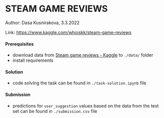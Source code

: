 # STEAM GAME REVIEWS

Author: Dasa Kusnirakova, 3.3.2022

Link: https://www.kaggle.com/whoiskk/steam-game-reviews

#### Prerequisites
- download data from [Steam game reviews - Kaggle](https://www.kaggle.com/whoiskk/steam-game-reviews) to `./data/` folder
- install requirements

#### Solution
- code solving the task can be found in `./task-solution.ipynb` file

#### Submission
- predictions for `user_suggestion` values based on the data from the test set can be found in `./submission.csv` file